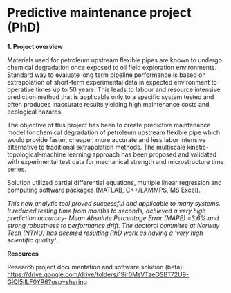 # Predictive maintenance project (PhD)

__1. Project overview__

Materials used for petroleum upstream flexible pipes are known to undergo chemical degradation once exposed to oil field exploration environments. Standard way to evaluate long term pipeline performance is based on extrapolation of short-term experimental data in expected environment to operative times up to 50 years. This leads to labour and resource intensive prediction method that is applicable only to a specific system tested and often produces inaccurate results yielding high maintenance costs and ecological hazards.   

The objective of this project has been to create predictive maintenance model for chemical degradation of petroleum upstream flexible pipe which would provide faster, cheaper, more accurate and less labor intensive alternative to traditional extrapolation methods. The multiscale kinetic-topological-machine learning approach has been proposed and validated with experimental test data for mechanical strength and microstructure time series.  

Solution utilized partial differential equations, multiple linear regression and computing software packages (MATLAB, C++/LAMMPS, MS Excel).

_This new analytic tool proved successful and applicable to many systems. It reduced testing time from months to seconds, achieved a very high prediction accuracy- Mean Absolute Percentage Error (MAPE) =3.6% and strong robustness to performance drift. The doctoral commitee at Norway Tech (NTNU) has deemed resulting PhD work as having a 'very high scientific quality'._    

__Resources__

Research project documentation and software solution (beta): https://drive.google.com/drive/folders/19ir0MsVTzeOSBT72U9-GiQl5ilLF0YR6?usp=sharing
